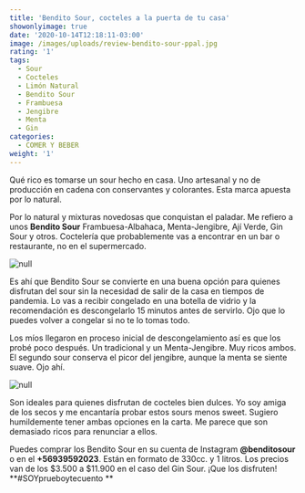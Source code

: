 ```yaml
---
title: 'Bendito Sour, cocteles a la puerta de tu casa'
showonlyimage: true
date: '2020-10-14T12:18:11-03:00'
image: /images/uploads/review-bendito-sour-ppal.jpg
rating: '1'
tags:
  - Sour
  - Cocteles
  - Limón Natural
  - Bendito Sour
  - Frambuesa
  - Jengibre
  - Menta
  - Gin
categories:
  - COMER Y BEBER
weight: '1'
---
```

Qué rico es tomarse un sour hecho en casa. Uno artesanal y no de producción en cadena con conservantes y colorantes. Esta marca apuesta por lo natural.

<!--more-->

Por lo natural y mixturas novedosas que conquistan el paladar. Me refiero a unos **Bendito Sour** Frambuesa-Albahaca, Menta-Jengibre, Ají Verde, Gin Sour y otros. Coctelería que probablemente vas a encontrar en un bar o restaurante, no en el supermercado. 

![null](/images/uploads/review-bendito-sour-trad-.jpg)

Es ahí que Bendito Sour se convierte en una buena opción para quienes disfrutan del sour sin la necesidad de salir de la casa en tiempos de pandemia. Lo vas a recibir congelado en una botella de vidrio y la recomendación es descongelarlo 15 minutos antes de servirlo. Ojo que lo puedes volver a congelar si no te lo tomas todo.

Los míos llegaron en proceso inicial de descongelamiento así es que los probé poco después. Un tradicional y un Menta-Jengibre. Muy ricos ambos. El segundo sour conserva el picor del jengibre, aunque la menta se siente suave. Ojo ahí.

![null](/images/uploads/review-bendito-sour-jengi.jpg)

Son ideales para quienes disfrutan de cocteles bien dulces. Yo soy amiga de los secos y me encantaría probar estos sours menos sweet. Sugiero humildemente tener ambas opciones en la carta. Me parece que son demasiado ricos para renunciar a ellos.

Puedes comprar los Bendito Sour en su cuenta de Instagram **@benditosour** o en el **+56939592023**. Están en formato de 330cc. y 1 litros. Los precios van de los $3.500 a $11.900 en el caso del Gin Sour. ¡Que los disfruten! **\#SOYprueboytecuento
**
